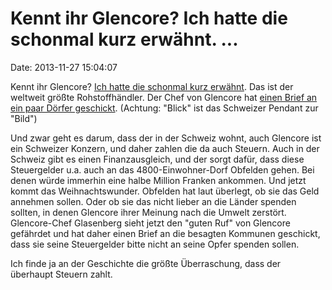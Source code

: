 Kennt ihr Glencore? Ich hatte die schonmal kurz erwähnt. \...
=============================================================

Date: 2013-11-27 15:04:07

Kennt ihr Glencore? [Ich hatte die schonmal kurz
erwähnt](http://blog.fefe.de/?ts=b938dde4). Das ist der weltweit größte
Rohstoffhändler. Der Chef von Glencore hat [einen Brief an ein paar
Dörfer
geschickt](http://www.blick.ch/news/wirtschaft/sein-steuergeld-soll-nicht-gespendet-werden-id2548762.html).
(Achtung: \"Blick\" ist das Schweizer Pendant zur \"Bild\")

Und zwar geht es darum, dass der in der Schweiz wohnt, auch Glencore ist
ein Schweizer Konzern, und daher zahlen die da auch Steuern. Auch in der
Schweiz gibt es einen Finanzausgleich, und der sorgt dafür, dass diese
Steuergelder u.a. auch an das 4800-Einwohner-Dorf Obfelden gehen. Bei
denen würde immerhin eine halbe Million Franken ankommen. Und jetzt
kommt das Weihnachtswunder. Obfelden hat laut überlegt, ob sie das Geld
annehmen sollen. Oder ob sie das nicht lieber an die Länder spenden
sollten, in denen Glencore ihrer Meinung nach die Umwelt zerstört.
Glencore-Chef Glasenberg sieht jetzt den \"guten Ruf\" von Glencore
gefährdet und hat daher einen Brief an die besagten Kommunen geschickt,
dass sie seine Steuergelder bitte nicht an seine Opfer spenden sollen.

Ich finde ja an der Geschichte die größte Überraschung, dass der
überhaupt Steuern zahlt.

